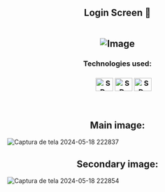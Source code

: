 <h2 align="center">Login Screen 👤

<br> ![Image](https://github.com/user-attachments/assets/0f74a98b-778c-42dd-bcfb-6cd023b3ec15)

</h2>

<h3 align="center">Technologies used:<h3>
<ul align="center">
  <img align="center" alt="SD-JS" height="30" width="40" src="https://cdn.jsdelivr.net/gh/devicons/devicon@latest/icons/javascript/javascript-original.svg">
  <img align="center" alt="SD-HTML" height="30" width="40" src="https://cdn.jsdelivr.net/gh/devicons/devicon@latest/icons/html5/html5-original.svg">
  <img align="center" alt="SD-CSS" height="30" width="40" src="https://cdn.jsdelivr.net/gh/devicons/devicon@latest/icons/css3/css3-original.svg">
</ul>
  <br>
<h2 align="center">Main image:</h2>

![Captura de tela 2024-05-18 222837](https://github.com/SandynellyDiniz/Login-Screen/assets/160080540/4580b273-ebd0-4522-a4ae-817126733f68)

<h2 align="center">Secondary image:</h2>

![Captura de tela 2024-05-18 222854](https://github.com/SandynellyDiniz/Login-Screen/assets/160080540/144dc1ae-984f-4be9-8f90-0bdada3355bf)
